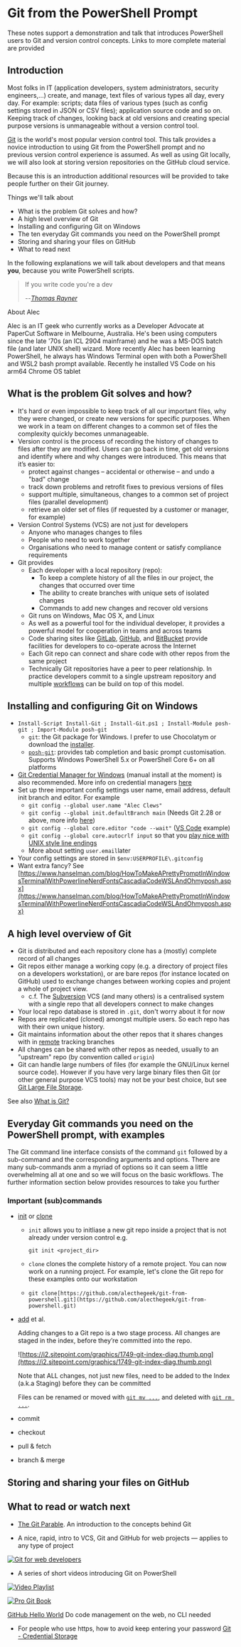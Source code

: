# Git from the PowerShell Prompt

These notes support a demonstration and talk that introduces PowerShell users to Git and version control concepts.
Links to more complete material are provided

## Introduction

Most folks in IT (application developers, system administrators, security engineers,...) create, and manage, text files of various types all day, every day.
For example: scripts; data files of various types (such as config settings stored in JSON or CSV files); application source code and so on.
Keeping track of changes, looking back at old versions and creating special purpose versions is unmanageable without a version control tool.

[Git](https://git-scm.com/) is the world's most popular version control tool. This talk provides a novice introduction to using Git from the PowerShell prompt and no previous version control experience is assumed. As well as using Git locally, we will also look at storing version repositories on the GitHub cloud service.

Because this is an introduction additional resources will be provided to take people further on their Git journey.

Things we'll talk about

- What is the problem Git solves and how?
- A high level overview of Git
- Installing and configuring Git on Windows
- The ten everyday Git commands you need on the PowerShell prompt
- Storing and sharing your files on GitHub
- What to read next

In the following explanations we will talk about developers and that means **you**, because you write PowerShell scripts.

> If you write code you're a dev
>
> --<cite>[Thomas Rayner](https://thomasrayner.ca/)


About Alec

Alec is an IT geek who currently works as a Developer Advocate at PaperCut Software in Melbourne, Australia. He's been using computers since the late '70s (an ICL 2904 mainframe) and he was a MS-DOS batch file (and later UNIX shell) wizard. More recently Alec has been learning PowerShell, he always has Windows Terminal open with both a PowerShell and WSL2 bash prompt available. Recently he installed VS Code on his arm64 Chrome OS tablet

## What is the problem Git solves and how?

- It's hard or even impossible to keep track of all our important files, why they were changed, or create new versions for specific purposes. When we work in a team on different changes to a common set of files the complexity quickly becomes unmanageable.
- Version control is the process of recording the history of changes to files after they are modified. Users can go back in time, get old versions and identify where and why changes were introduced. This means that it’s easier to:
    - protect against changes – accidental or otherwise – and undo a "bad" change
    - track down problems and retrofit fixes to previous versions of files
    - support multiple, simultaneous, changes to a common set of project files (parallel development)
    - retrieve an older set of files (if requested by a customer or manager, for example)
- Version Control Systems (VCS) are not just for developers
    - Anyone who manages changes to files
    - People who need to work together
    - Organisations who need to manage content or satisfy compliance requirements
- Git provides
    - Each developer with a local repository (repo):
        - To keep a complete history of all the files in our project, the changes that occurred over time
        - The ability to create branches with unique sets of isolated changes
        - Commands to add new changes and recover old versions
    - Git runs on Windows, Mac OS X, and Linux
    - As well as a powerful tool for the individual developer, it provides a powerful model for cooperation in teams and across teams
    - Code sharing sites like [GitLab](https://gitlab.com/), [GitHub](https://github.com/), and [BitBucket](https://bitbucket.org/) provide facilities for developers to co-operate across the Internet
    - Each Git repo can connect and share code with other repos from the same project
    - Technically Git repositories have a peer to peer relationship.
        In practice developers commit to a single upstream repository and
        multiple [workflows](https://git-scm.com/book/en/v2/Distributed-Git-Distributed-Workflows) can be build on top of this model.

## Installing and configuring Git on Windows

- `Install-Script Install-Git ; Install-Git.ps1 ; Install-Module posh-git ; Import-Module posh-git`
    - `git`: the Git package for Windows. I prefer to use Chocolatym or download the [installer](https://git-scm.com/download/win).
    - [`posh-git`](https://github.com/dahlbyk/posh-git/blob/master/README.md): provides tab completion and basic prompt customisation. Supports Windows PowerShell 5.x
      or PowerShell Core 6+ on all platforms
- [Git Credential Manager for Windows](https://microsoft.github.io/Git-Credential-Manager-for-Windows/) (manual install at the moment) is also recommended.
  More info on   credential managers [here](https://git-scm.com/book/en/v2/Git-Tools-Credential-Storage)
- Set up three important config settings user name, email address, default init branch and editor. For example
    - `git config --global user.name "Alec Clews"`
    - `git config --global init.defaultBranch main` (Needs Git 2.28 or above, more info [here](https://blog.papercut.com/renaming-the-git-master-branch/))
    - `git config --global core.editor "code --wait"` ([VS Code](https://code.visualstudio.com/) example)
    - `git config --global core.autocrlf input` so that you [play nice with UNIX style line endings](https://code.visualstudio.com/docs/remote/troubleshooting#_resolving-git-line-ending-issues-in-containers-resulting-in-many-modified-files)
    - More about setting `user.email`later
- Your config settings are stored in `$env:USERPROFILE\.gitconfig`
- Want extra fancy? See [https://www.hanselman.com/blog/HowToMakeAPrettyPromptInWindowsTerminalWithPowerlineNerdFontsCascadiaCodeWSLAndOhmyposh.aspx](https://www.hanselman.com/blog/HowToMakeAPrettyPromptInWindowsTerminalWithPowerlineNerdFontsCascadiaCodeWSLAndOhmyposh.aspx)

## A high level overview of Git

- Git is distributed and each repository clone has a (mostly) complete record of all changes
- Git repos either manage a working copy (e.g. a directory of project files on a developers workstation), or are bare repos (for instance located on GitHub) used to exchange changes between working copies and projent a whole of project view.
    - c.f. The [Subversion](https://subversion.apache.org/) VCS (and many others) is a centralised system with a single repo that all developers connect to make changes
- Your local repo database is stored in `.git`, don't worry about it for now
- Repos are replicated (cloned) amongst multiple users. So each repo has with their own unique history.
- Git maintains information about the other repos that it shares changes with in [remote](https://git-scm.com/book/en/v2/Git-Basics-Working-with-Remotes) tracking branches
- All changes can be shared with other repos as needed, usually to an "upstream" repo (by convention called `origin`)
- Git can handle large numbers of files (for example the GNU/Linux kernel source code). However if you have very large binary files then Git (or other general purpose VCS tools) may not be your best choice, but see [Git Large File Storage](https://git-lfs.github.com/).

See also [What is Git?](https://git-scm.com/book/en/v2/Getting-Started-What-is-Git%3F)

## Everyday Git commands you need on the PowerShell prompt, with examples

The Git command line interface consists of the command `git` followed by a sub-command and the corresponding arguments and options.
There are many sub-commands anm a myriad of options so it can seem a little overwhelming all at one and so we will focus on the basic workflows.
The further information section below provides resources to take you further

### Important (sub)commands

- [init](https://git-scm.com/docs/git-init) or [clone](https://git-scm.com/docs/git-clone)
    - `init` allows you to initliase a new git repo inside a project that is not already under version control e.g.

        `git init <project_dir>`

    - `clone`  clones the complete history of a remote project. You can now work on a running project. For example, let's clone the Git repo for these examples onto our workstation
    - `git clone[https://github.com/alecthegeek/git-from-powershell.git](https://github.com/alecthegeek/git-from-powershell.git)`
- [add](https://git-scm.com/docs/git-add) et al.

    Adding changes to a Git repo is a two stage process. All changes are staged in the index, before they’re committed into the repo.

    ![https://i2.sitepoint.com/graphics/1749-git-index-diag.thumb.png](https://i2.sitepoint.com/graphics/1749-git-index-diag.thumb.png)

    Note that ALL changes, not just new files, need to be added to the Index (a.k.a Staging) before they can be committed

    Files can be renamed or moved with [`git mv ...`](https://git-scm.com/docs/git-mv), and deleted with [`git rm ...`](https://git-scm.com/docs/git-rm).

- commit
- checkout
- pull & fetch
- branch & merge

## Storing and sharing your files on GitHub

## What to read or watch next

* [The Git Parable](https://tom.preston-werner.com/2009/05/19/the-git-parable.html). An introduction to the concepts behind Git

* A nice, rapid, intro to VCS, Git and GitHub for web projects — applies to any type of project

[![Git for web developers](https://img.youtube.com/vi/1u2qu-EmIRc/0.jpg)](https://youtu.be/1u2qu-EmIRc?t=463 "Rapid intro to VCS, Git and GitHub for web projects")

* A series of short videos introducing Git on PowerShell

[![Video Playlist](https://img.youtube.com/vi/WBg9mlpzEYU/0.jpg)](https://www.youtube.com/playlist?list=PLwNoYdA7KMWn0eLRG6lvp2Ir2npoCjRth "A series of short videos introducing Git on PowerShell")

[![Pro Git Book](https://git-scm.com/images/progit2.png)](https://git-scm.com/book/)

[GitHub Hello World](https://guides.github.com/activities/hello-world/) Do code management on the web, no CLI needed

* For people who use https, how to avoid keep entering your password [Git - Credential Storage](https://git-scm.com/book/en/v2/Git-Tools-Credential-Storage)
